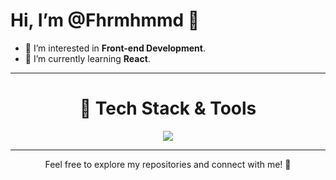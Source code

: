 # Hi, I’m @Fhrmhmmd 👋
- 👀 I’m interested in **Front-end Development**.
- 🌱 I’m currently learning **React**.

<hr>
<div align="center">
<h1>🚀 Tech Stack & Tools</h1>
<a href="https://skillicons.dev">
    <img src="https://skillicons.dev/icons?i=html,css,js,php,react,tailwind,bootstrap,webpack" />
</a
</div>
<hr>


Feel free to explore my repositories and connect with me! 🤝


